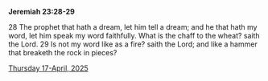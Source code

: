 **Jeremiah 23:28-29**

28 The prophet that hath a dream, let him tell a dream; and he that hath my word, let him speak my word faithfully. What is the chaff to the wheat? saith the Lord. 29 Is not my word like as a fire? saith the Lord; and like a hammer that breaketh the rock in pieces?

[Thursday 17-April, 2025](https://getbible.net/kjv/Jeremiah/23/28-29)
